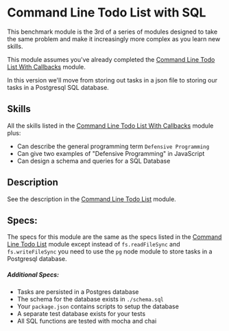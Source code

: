 # Command Line Todo List with SQL

This benchmark module is the 3rd of a series of modules designed to take the
same problem and make it increasingly more complex as you learn new skills.

This module assumes you've already completed the
[Command Line Todo List With Callbacks](../../modules/Command-Line-Todo-List-With-Callbacks)
module.

In this version we'll move from storing out tasks in a json file to storing our
tasks in a Postgresql SQL database.

## Skills

All the skills listed in the
[Command Line Todo List With Callbacks](../../modules/Command-Line-Todo-List-With-Callbacks#skills)
module plus:

- Can describe the general programming term `Defensive Programming`
- Can give two examples of "Defensive Programming" in JavaScript
- Can design a schema and queries for a SQL Database

## Description

See the description in the
[Command Line Todo List](../../modules/Command-Line-Todo-List/#description)
module.

## Specs:

The specs for this module are the same as the specs listed in the
[Command Line Todo List](../../modules/Command-Line-Todo-List/#specs) module
except instead of `fs.readFileSync` and `fs.writeFileSync` you need to use the
`pg` node module to store tasks in a Postgresql database.

##### Additional Specs:


- Tasks are persisted in a Postgres database
- The schema for the database exists in `./schema.sql`
- Your `package.json` contains scripts to setup the database
- A separate test database exists for your tests
- All SQL functions are tested with mocha and chai


